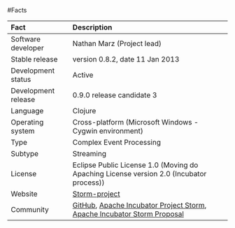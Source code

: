 #Facts

	
| Fact                | Description |
| :--- | :--- |
| Software developer  | Nathan Marz (Project lead) |
| Stable release      | version 0.8.2, date 11 Jan 2013 |
| Development status  | Active |
| Development release | 0.9.0 release candidate 3 |
| Language            | Clojure |
| Operating system    | Cross-platform (Microsoft Windows - Cygwin environment) |
| Type                | Complex Event Processing |
| Subtype             | Streaming |
| License             | Eclipse Public License 1.0 (Moving do Apaching License version 2.0 (Incubator process)) |
| Website             | [Storm-project](http://storm-project.net) |
| Community           | [GitHub](https://github.com/nathanmarz/storm), [Apache Incubator Project Storm](http://incubator.apache.org/projects/storm.html), [Apache Incubator Storm Proposal](http://wiki.apache.org/incubator/StormProposal) |
